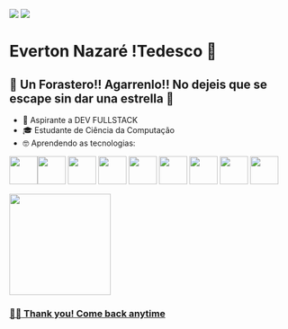 <a href="https://www.linkedin.com/in/everton-nazare-829723b4" target="_blank"><img src="https://img.shields.io/badge/-LinkedIn-%230077B5?style=for-the-badge&logo=linkedin&logoColor=white" target="_blank"></a>   <a href = "mailto:contato@nazare.everton@gmail.com"><img src="https://img.shields.io/badge/Gmail-D14836?style=for-the-badge&logo=gmail&logoColor=white" target="_blank"></a>  


# Everton Nazaré !Tedesco 👋
## :bell: Un Forastero!!  Agarrenlo!! No dejeis que se escape sin dar una estrella :star2:
- :runner: Aspirante a DEV FULLSTACK
- :mortar_board: Estudante de Ciência da Computação
- :nerd_face: Aprendendo as tecnologias:

<img src="https://cdn.jsdelivr.net/gh/devicons/devicon/icons/javascript/javascript-original.svg" 
width ="50" heigth="50" /><img src="https://cdn.jsdelivr.net/gh/devicons/devicon/icons/html5/html5-original.svg" 
width ="50" heigth="50" />
<img src="https://cdn.jsdelivr.net/gh/devicons/devicon/icons/css3/css3-original.svg" 
width="50" height="50"/> 
<img src="https://cdn.jsdelivr.net/gh/devicons/devicon/icons/react/react-original.svg"
width="50" height="50"/>
<img src="https://cdn.jsdelivr.net/gh/devicons/devicon/icons/nodejs/nodejs-original.svg"
width="50" height="50"/>
<img src="https://cdn.jsdelivr.net/gh/devicons/devicon/icons/mongodb/mongodb-original.svg"
width="50" height="50"/>
<img src="https://cdn.jsdelivr.net/gh/devicons/devicon/icons/mysql/mysql-original.svg"
width="50" height="50"/>
<img src="https://cdn.jsdelivr.net/gh/devicons/devicon/icons/java/java-original.svg"
width="50" height="50"/>
<img src="https://cdn.jsdelivr.net/gh/devicons/devicon/icons/git/git-original.svg"
width="50" height="50"/>
          

<div>
<a href="https://github.com/evertonnsasac">
<img height="180em" src="https://github-readme-stats.vercel.app/api/top-langs/?username=evertonnasac&layout=compact&langs_count=7&theme=dracula"/>
</div>

### :raising_hand_man: Thank you! Come back anytime
 

<!--
**evertonnasac/evertonnasac** is a ✨ _special_ ✨ repository because its `README.md` (this file) appears on your GitHub profile.

Here are some ideas to get you started:

- 🔭 I’m currently working on ...
- 🌱 I’m currently learning ...
- 👯 I’m looking to collaborate on ...
- 🤔 I’m looking for help with ...
- 💬 Ask me about ...
- 📫 How to reach me: ...
- 😄 Pronouns: ...
- ⚡ Fun fact: ...
-->
